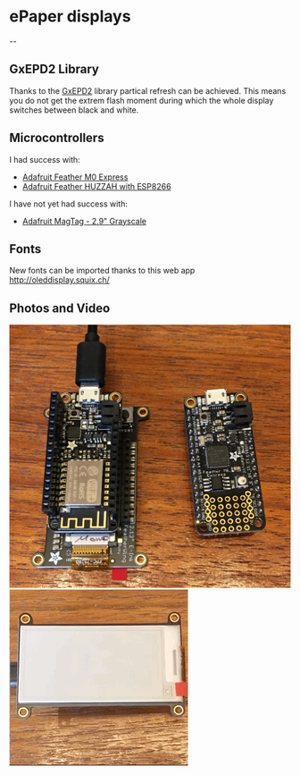# ePaper displays

--
## GxEPD2 Library
Thanks to the [GxEPD2](https://github.com/ZinggJM/GxEPD2) library partical refresh can be achieved. This means you do not get the extrem flash moment during which the whole display switches between black and white.

## Microcontrollers

I had success with:
- [Adafruit Feather M0 Express](https://www.adafruit.com/product/3403)
- [Adafruit Feather HUZZAH with ESP8266](https://www.adafruit.com/product/2821)

I have not yet had success with:
- [Adafruit MagTag - 2.9" Grayscale](https://www.adafruit.com/product/4800)

## Fonts
New fonts can be imported thanks to this web app http://oleddisplay.squix.ch/


## Photos and Video
![Microcontrollers used](M0Express_HUZZAH.JPG)
![partical refresh](video.gif)
